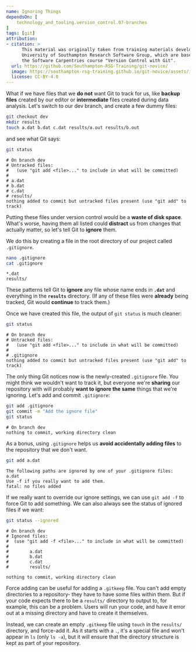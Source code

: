 ```yaml
---
name: Ignoring Things
dependsOn: [
    technology_and_tooling.version_control.07-branches
]
tags: [git]
attribution:
- citation: >
      This material was originally taken from training materials developed by the
      University of Southampton Research Software Group, which are based on
      the Software Carpentries course "Version Control with Git".
  url: https://github.com/Southampton-RSG-Training/git-novice/
  image: https://southampton-rsg-training.github.io/git-novice/assets/img/home-logo.png
  license: CC-BY-4.0
---
```


What if we have files that we **do not** want Git to track for us,
like **backup files** created by our editor
or **intermediate** files created during data analysis.
Let's switch to our dev branch, and create a few dummy files:

~~~bash
git checkout dev
mkdir results
touch a.dat b.dat c.dat results/a.out results/b.out
~~~

and see what Git says:

~~~bash
git status
~~~

~~~text
# On branch dev
# Untracked files:
#   (use "git add <file>..." to include in what will be committed)
#
# a.dat
# b.dat
# c.dat
# results/
nothing added to commit but untracked files present (use "git add" to track)
~~~

Putting these files under version control would be a **waste of disk space**.
What's worse,
having them all listed could **distract** us from changes that actually matter,
so let's tell Git to **ignore** them.

We do this by creating a file in the root directory of our project called `.gitignore`.

~~~bash
nano .gitignore
cat .gitignore
~~~

~~~text
*.dat
results/
~~~

These patterns tell Git to **ignore** any file whose name ends in **`.dat`**
and everything in the **`results`** directory.
(If any of these files were **already** being tracked,
Git would **continue** to track them.)

Once we have created this file,
the output of `git status` is much cleaner:

~~~bash
git status
~~~

~~~text
# On branch dev
# Untracked files:
#   (use "git add <file>..." to include in what will be committed)
#
# .gitignore
nothing added to commit but untracked files present (use "git add" to track)
~~~

The only thing Git notices now is the newly-created `.gitignore` file.
You might think we wouldn't want to track it,
but everyone we're **sharing** our repository with will probably **want to ignore
the same** things that we're ignoring.
Let's add and commit `.gitignore`:

~~~bash
git add .gitignore
git commit -m "Add the ignore file"
git status
~~~

~~~text
# On branch dev
nothing to commit, working directory clean
~~~

As a bonus,
using `.gitignore` helps us **avoid accidentally adding files** to the repository that we don't want.

~~~bash
git add a.dat
~~~

~~~text
The following paths are ignored by one of your .gitignore files:
a.dat
Use -f if you really want to add them.
fatal: no files added
~~~

If we really want to override our ignore settings,
we can use `git add -f` to force Git to add something.
We can also always see the status of ignored files if we want:

~~~bash
git status --ignored
~~~

~~~text
# On branch dev
# Ignored files:
#  (use "git add -f <file>..." to include in what will be committed)
#
#        a.dat
#        b.dat
#        c.dat
#        results/

nothing to commit, working directory clean
~~~

Force adding can be useful for adding a `.gitkeep` file. You can't add empty directories to a repository- they have to have some files within them. But if your code expects there to be a `results/` directory to output to, for example, this can be a problem. Users will run your code, and have it error out at a missing directory and have to create it themselves.

Instead, we can create an empty `.gitkeep` file using `touch` in the `results/` directory, and force-add it. As it starts with a `.`, it's a special file and won't appear in `ls` (only `ls -a`), but it will ensure that the directory structure is kept as part of your repository.
